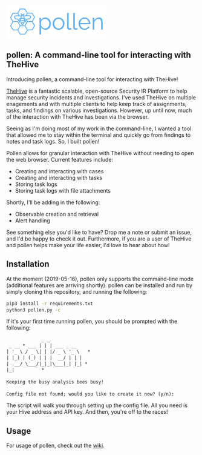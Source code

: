 ![Pollen Logo](files/pollen-logo-small.png)

## pollen: A command-line tool for interacting with TheHive

Introducing pollen, a command-line tool for interacting with TheHive!

[TheHive](https://thehive-project.org/) is a fantastic scalable, open-source Security IR Platform to help manage security incidents and investigations. I've used TheHive on multiple enagements and with multiple clients to help keep track of assignments, tasks, and findings on various investigations. However, up until now, much of the interaction with TheHive has been via the browser. 

Seeing as I'm doing most of my work in the command-line, I wanted a tool that allowed me to stay within the terminal and quickly go from findings to notes and task logs. So, I built pollen!

Pollen allows for granular interaction with TheHive without needing to open the web browser. Current features include:

* Creating and interacting with cases
* Creating and interacting with tasks
* Storing task logs
* Storing task logs with file attachments

Shortly, I'll be adding in the following:

* Observable creation and retrieval
* Alert handling

See something else you'd like to have? Drop me a note or submit an issue, and I'd be happy to check it out. Furthermore, if you are a user of TheHive and pollen helps make your life easier, I'd love to hear about how!

## Installation

At the moment (2019-05-16), pollen only supports the command-line mode (additional features are arriving shortly). pollen can be installed and run by simply cloning this repository, and running the following:

```bash
pip3 install -r requirements.txt
python3 pollen.py -c
```

If it's your first time running pollen, you should be prompted with the following:

```
             _ _
 _ __ * ___ | | | ___ _ __
| '_ \ / _ \| | |/ _ \ '_ \   *
| |_) | (_) | | |  __/ | | |
| .__/ \___/|_|_|\___|_| |_| *
|_|          *

Keeping the busy analysis bees busy!

Config file not found; would you like to create it now? (y/n):
```

The script will walk you through setting up the config file. All you need is your Hive address and API key. And then, you're off to the races!

## Usage

For usage of pollen, check out the [wiki](https://github.com/bromiley/pollen/wiki).
